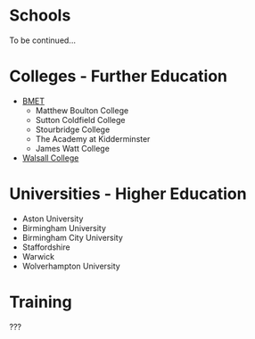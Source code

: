 # Schools

To be continued...

# Colleges - Further Education

- [BMET](www.bmet.ac.uk)
  - Matthew Boulton College
  - Sutton Coldfield College
  - Stourbridge College
  - The Academy at Kidderminster
  - James Watt College
- [Walsall College](www.walsallcollege.ac.uk)

# Universities - Higher Education

- Aston University
- Birmingham University
- Birmingham City University
- Staffordshire
- Warwick
- Wolverhampton University

# Training

???
